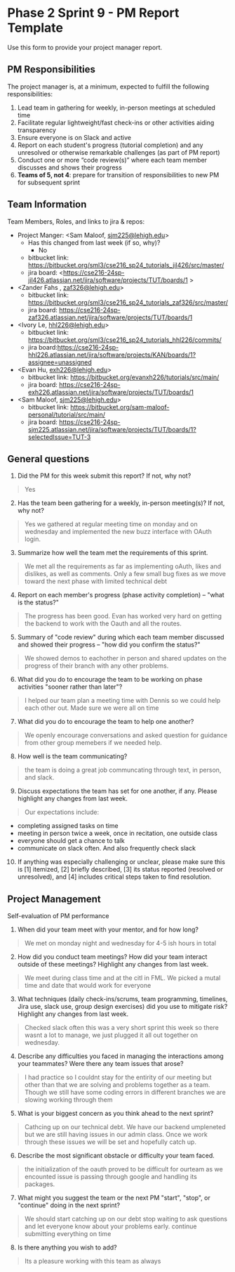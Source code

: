 # Phase 2 Sprint 9 - PM Report Template
Use this form to provide your project manager report. 

<!-- PM: When editing this template for your submission, you may remove this section -->

## PM Responsibilities

The project manager is, at a minimum, expected to fulfill the following responsibilities:
1. Lead team in gathering for weekly, in-person meetings at scheduled time
2. Facilitate regular lightweight/fast check-ins or other activities aiding transparency
3. Ensure everyone is on Slack and active
4. Report on each student's progress (tutorial completion) and any unresolved or otherwise remarkable challenges (as part of PM report)
5. Conduct one or more “code review(s)” where each team member discusses and shows their progress
6. **Teams of 5, not 4**: prepare for transition of responsibilities to new PM for subsequent sprint

## Team Information

Team Members, Roles, and links to jira & repos:
* Project Manger: <Sam Maloof, sjm225@lehigh.edu>
    * Has this changed from last week (if so, why)?
        * No
    * bitbucket link: <https://bitbucket.org/sml3/cse216_sp24_tutorials_jil426/src/master/>
    * jira board: <https://cse216-24sp-jil426.atlassian.net/jira/software/projects/TUT/boards/1 >
* <Zander Fahs , zaf326@lehigh.edu>
    * bitbucket link: <https://bitbucket.org/sml3/cse216_sp24_tutorials_zaf326/src/master/>
    * jira board: <https://cse216-24sp-zaf326.atlassian.net/jira/software/projects/TUT/boards/1>
* <Ivory Le, hhl226@lehigh.edu>
    * bitbucket link: <https://bitbucket.org/sml3/cse216_sp24_tutorials_hhl226/commits/>
    * jira board:<https://cse216-24sp-hhl226.atlassian.net/jira/software/projects/KAN/boards/1?assignee=unassigned>
* <Evan Hu, exh226@lehigh.edu>
    * bitbucket link: <https://bitbucket.org/evanxh226/tutorials/src/main/>
    * jira board: <https://cse216-24sp-exh226.atlassian.net/jira/software/projects/TUT/boards/1> 
* <Sam Maloof, sjm225@lehigh.edu>
    * bitbucket link: <https://bitbucket.org/sam-maloof-personal/tutorial/src/main/>
    * jira board: <https://cse216-24sp-sjm225.atlassian.net/jira/software/projects/TUT/boards/1?selectedIssue=TUT-3>

## General questions

1. Did the PM for this week submit this report? If not, why not?
> Yes

2. Has the team been gathering for a weekly, in-person meeting(s)? If not, why not?
> Yes we gathered at regular meeting time on monday and on wednesday and implemented the new buzz interface with OAuth login.

3. Summarize how well the team met the requirements of this sprint.
> We met all the requirements as far as implementing oAuth, likes and dislikes, as well as comments. Only a few small bug fixes as we move toward the next phase with limited technical debt
4. Report on each member's progress (phase activity completion) – "what is the status?"
> The progress has been good. Evan has worked very hard on getting the backend to work with the Oauth and all the routes. 

5. Summary of "code review" during which each team member discussed and showed their progress – "how did you confirm the status?"
> We showed demos to eachother in person and shared updates on the progress of their branch with any other problems.
6. What did you do to encourage the team to be working on phase activities "sooner rather than later"?
>I helped our team plan a meeting time with Dennis so we could help each other out. Made sure we were all on time 
7. What did you do to encourage the team to help one another?
> We openly encourage conversations and asked question for guidance from other group memebers if we needed help. 
8. How well is the team communicating?
> the team is doing a great job communcating through text, in person, and slack.
9. Discuss expectations the team has set for one another, if any. Please highlight any changes from last week.
> Our expectations include:
* completing assigned tasks on time
* meeting in person twice a week, once in recitation, one outside class
* everyone should get a chance to talk
* communicate on slack often. And also frequently check slack
10. If anything was especially challenging or unclear, please make sure this is [1] itemized, [2] briefly described, [3] its status reported (resolved or unresolved), and [4] includes critical steps taken to find resolution.

## Project Management
Self-evaluation of PM performance

1. When did your team meet with your mentor, and for how long?
> We met on monday night and wednesday for 4-5 ish hours in total
2. How did you conduct team meetings? How did your team interact outside of these meetings? Highlight any changes from last week.
> We meet during class time and at the citl in FML. We picked a mutal time and date that would work for everyone
3. What techniques (daily check-ins/scrums, team programming, timelines, Jira use, slack use, group design exercises) did you use to mitigate risk? Highlight any changes from last week.
> Checked slack often  this was a very short sprint this week so there wasnt a lot to manage, we just plugged it all out together on wednesday.

4. Describe any difficulties you faced in managing the interactions among your teammates? Were there any team issues that arose?
> I had practice so I couldnt stay for the entirity of our meeting but other than that we are solving and problems together as a team. Though we still have some coding errors in different branches we are slowing working through them

5. What is your biggest concern as you think ahead to the next sprint?
> Cathcing up on our technical debt. We have our backend umpleneted but we are still having issues in our admin class. Once we work through these issues we will be set and hopefully catch up.

6. Describe the most significant obstacle or difficulty your team faced.
> the initialization of the oauth proved to be difficult for ourteam as we encounted issue is passing through google and handling its packages.
7. What might you suggest the team or the next PM "start", "stop", or "continue" doing in the next sprint?
> We should start catching up on our debt
> stop waiting to ask questions and let everyone know about your problems early.
> continue submitting everything on time

8. Is there anything you wish to add?
> Its a pleasure working with this team as always